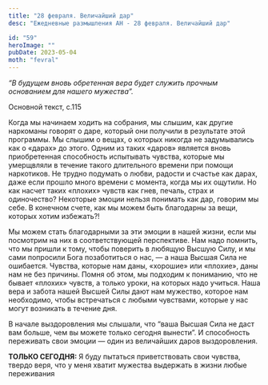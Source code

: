 ```yaml
---
title: "28 февраля. Величайший дар"
desc: "Ежедневные размышления АН - 28 февраля. Величайший дар"

id: "59"
heroImage: ""
pubDate: 2023-05-04
moth: "fevral"
---
```


_“В будущем вновь обретенная вера будет служить прочным основанием для нашего
мужества”._

Основной текст, с.115

Когда мы начинаем ходить на собрания, мы слышим, как другие наркоманы говорят
о даре, который они получили в результате этой программы. Мы слышим о вещах, о
которых никогда не задумывались как о «дарах» до этого. Одним из таких «даров»
является вновь приобретенная способность испытывать чувства, которые мы
умерщвляли в течение такого длительного времени при помощи наркотиков. Не
трудно подумать о любви, радости и счастье как дарах, даже если прошло много
времени с момента, когда мы их ощутили. Но как насчет таких «плохих» чувств
как гнев, печаль, страх и одиночество? Некоторые эмоции нельзя понимать как
дар, говорим мы себе. В конечном счете, как мы можем быть благодарны за вещи,
которых хотим избежать?!

Мы можем стать благодарными за эти эмоции в нашей жизни, если мы посмотрим на
них в соответствующей перспективе. Нам надо помнить, что мы пришли к тому,
чтобы поверить в любящую Высшую Силу, и мы сами попросили Бога позаботиться о
нас, — а наша Высшая Сила не ошибается. Чувства, которые нам даны, «хорошие»
или «плохие», даны нам не без причины. Помня об этом, мы подходим к пониманию,
что не бывает «плохих» чувств, а только уроки, на которых надо учиться. Наша
вера и забота нашей Высшей Силы дают нам мужество, которое нам необходимо,
чтобы встречаться с любыми чувствами, которые у нас могут возникать в течение
дня.

В начале выздоровления мы слышали, что “ваша Высшая Сила не даст вам больше,
чем вы можете только сегодня вынести”. И способность переживать свои эмоции —
один из величайших даров выздоровления.

**ТОЛЬКО СЕГОДНЯ:** Я буду пытаться приветствовать свои чувства, твердо веря,
что у меня хватит мужества выдержать в жизни любые переживания
